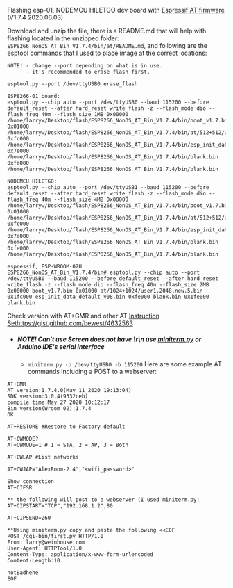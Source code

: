 Flashing esp-01, NODEMCU HILETGO dev board with [Espressif AT firmware](https://www.espressif.com/en/support/download/at) (V1.7.4	2020.06.03)

Download and unzip the file, there is a README.md that will help with flashing located in the unzipped folder: `ESP8266_NonOS_AT_Bin_V1.7.4/bin/at/README.md`, and following are the esptool commands that I used to place image at the correct locations:
```
NOTE! - change --port depending on what is in use.
      - it's recommended to erase flash first.
 
esptool.py --port /dev/ttyUSB0 erase_flash

ESP8266-01 board:
esptool.py --chip auto --port /dev/ttyUSB0 --baud 115200 --before default_reset --after hard_reset write_flash -z --flash_mode dio --flash_freq 40m --flash_size 1MB 0x00000 /home/larryw/Desktop/flash/ESP8266_NonOS_AT_Bin_V1.7.4/bin/boot_v1.7.bin 0x01000 /home/larryw/Desktop/flash/ESP8266_NonOS_AT_Bin_V1.7.4/bin/at/512+512/user1.1024.new.2.bin 0xfc000 /home/larryw/Desktop/flash/ESP8266_NonOS_AT_Bin_V1.7.4/bin/esp_init_data_default_v08.bin 0x7e000 /home/larryw/Desktop/flash/ESP8266_NonOS_AT_Bin_V1.7.4/bin/blank.bin 0xfe000 /home/larryw/Desktop/flash/ESP8266_NonOS_AT_Bin_V1.7.4/bin/blank.bin

NODEMCU HILETGO:
esptool.py --chip auto --port /dev/ttyUSB1 --baud 115200 --before default_reset --after hard_reset write_flash -z --flash_mode dio --flash_freq 40m --flash_size 4MB 0x00000 /home/larryw/Desktop/flash/ESP8266_NonOS_AT_Bin_V1.7.4/bin/boot_v1.7.bin 0x01000 /home/larryw/Desktop/flash/ESP8266_NonOS_AT_Bin_V1.7.4/bin/at/512+512/user1.1024.new.2.bin 0xfc000 /home/larryw/Desktop/flash/ESP8266_NonOS_AT_Bin_V1.7.4/bin/esp_init_data_default_v08.bin 0x7e000 /home/larryw/Desktop/flash/ESP8266_NonOS_AT_Bin_V1.7.4/bin/blank.bin 0xfe000 /home/larryw/Desktop/flash/ESP8266_NonOS_AT_Bin_V1.7.4/bin/blank.bin

espressif, ESP-WROOM-02U
ESP8266_NonOS_AT_Bin_V1.7.4/bin# esptool.py --chip auto --port /dev/ttyUSB0 --baud 115200 --before default_reset --after hard_reset write_flash -z --flash_mode dio --flash_freq 40m --flash_size 2MB 0x00000 boot_v1.7.bin 0x01000 at/1024+1024/user1.2048.new.5.bin 0x1fc000 esp_init_data_default_v08.bin 0xfe000 blank.bin 0x1fe000 blank.bin
```
Check version with AT+GMR and other AT [Instruction Sethttps://gist.github.com/bewest/4632563](https://www.espressif.com/sites/default/files/documentation/4a-esp8266_at_instruction_set_en.pdf)
  - ##### NOTE! Can't use Screen does not have \r\n use [miniterm.py](https://gist.github.com/bewest/4632563) or Arduino IDE's serial interface
    - `miniterm.py -p /dev/ttyUSB0 -b 115200`
Here are some example AT commands including a POST to a webserver:
```
AT+GMR
AT version:1.7.4.0(May 11 2020 19:13:04)
SDK version:3.0.4(9532ceb)
compile time:May 27 2020 10:12:17
Bin version(Wroom 02):1.7.4
OK

AT+RESTORE #Restore to Factory default

AT+CWMODE?
AT+CWMODE=1 # 1 = STA, 2 = AP, 3 = Both

AT+CWLAP #List networks

AT+CWJAP="AlexRoom-2.4","<wifi_password>"

Show connection
AT+CIFSR

** the following will post to a webserver (I used miniterm.py:
AT+CIPSTART="TCP","192.168.1.2",80

AT+CIPSEND=260

**Using miniterm.py copy and paste the following <<EOF
POST /cgi-bin/first.py HTTP/1.0
From: larry@weinhouse.com
User-Agent: HTTPTool/1.0
Content-Type: application/x-www-form-urlencoded
Content-Length:10

notBadhehe
EOF
```
```
